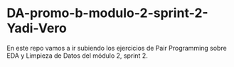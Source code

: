 # DA-promo-b-modulo-2-sprint-2-Yadi-Vero

En este repo vamos a ir subiendo los ejercicios de Pair Programming sobre EDA y Limpieza de Datos del módulo 2, sprint 2.
